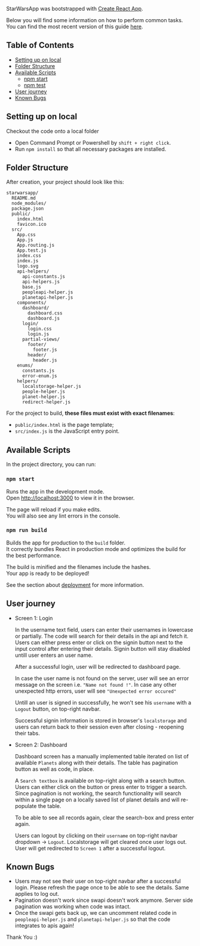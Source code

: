 StarWarsApp was bootstrapped with [Create React App](https://github.com/facebookincubator/create-react-app).

Below you will find some information on how to perform common tasks.<br>
You can find the most recent version of this guide [here](https://github.com/facebookincubator/create-react-app/blob/master/packages/react-scripts/template/README.md).

## Table of Contents

- [Setting up on local](#updating-to-new-releases)
- [Folder Structure](#folder-structure)
- [Available Scripts](#available-scripts)
  - [npm start](#npm-start)
  - [npm test](#npm-test)
- [User journey](#user-journey)
- [Known Bugs](#known-bugs)

## Setting up on local

Checkout the code onto a local folder

* Open Command Prompt or Powershell by `shift + right click`.
* Run `npm install` so that all necessary packages are installed.

## Folder Structure

After creation, your project should look like this:

```
starwarsapp/
  README.md
  node_modules/
  package.json
  public/
    index.html
    favicon.ico
  src/
    App.css
    App.js
    App.routing.js
    App.test.js
    index.css
    index.js
    logo.svg
    api-helpers/
      api-constants.js
      api-helpers.js
      base.js
      peopleapi-helper.js
      planetapi-helper.js
    components/
      dashboard/
        dashboard.css
        dashboard.js
      login/
        login.css
        login.js
      partial-views/
        footer/
          footer.js
        header/
          header.js
    enums/
      constants.js
      error-enum.js
    helpers/
      localstorage-helper.js
      people-helper.js
      planet-helper.js
      redirect-helper.js
```

For the project to build, **these files must exist with exact filenames**:

* `public/index.html` is the page template;
* `src/index.js` is the JavaScript entry point.

## Available Scripts

In the project directory, you can run:

### `npm start`

Runs the app in the development mode.<br>
Open [http://localhost:3000](http://localhost:3000) to view it in the browser.

The page will reload if you make edits.<br>
You will also see any lint errors in the console.

### `npm run build`

Builds the app for production to the `build` folder.<br>
It correctly bundles React in production mode and optimizes the build for the best performance.

The build is minified and the filenames include the hashes.<br>
Your app is ready to be deployed!

See the section about [deployment](#deployment) for more information.

## User journey

* Screen 1: Login

  In the username text field, users can enter their usernames in lowercase or partially. The code will search for their details in the api and fetch it. Users can either press enter or click on the signin button next to the input control after entering their details. Signin button will stay disabled untill user enters an user name.

  After a successful login, user will be redirected to dashboard page.

  In case the user name is not found on the server, user will see an error message on the screen i.e. `"Name not found !"`. In case any other unexpected http errors, user will see `"Unexpected error occured"`
  
  Untill an user is signed in successfully, he won't see his `username` with a `Logout` button, on top-right navbar.

  Successful signin information is stored in browser's `localstorage` and users can return back to their session even after closing - reopening their tabs.

* Screen 2: Dashboard

  Dashboard screen has a manually implemented table iterated on list of available `Planets` along with their details. The table has pagination button as well as code, in place.

  A `Search textbox` is available on top-right along with a search button. Users can either click on the button or press enter to trigger a search. Since pagination is not working, the search functionality will search within a single page on a locally saved list of planet details and will re-populate the table.

  To be able to see all records again, clear the search-box and press enter again.

  Users can logout by clicking on their `username` on top-right navbar dropdown -> `Logout`. Localstorage will get cleared once user logs out. User will get redirected to `Screen 1` after a successful logout.

## Known Bugs

* Users may not see their user on top-right navbar after a successful login. Please refresh the page once to be able to see the details. Same applies to log out.
* Pagination doesn't work since swapi doesn't work anymore. Server side pagination was working when code was intact.
* Once the swapi gets back up, we can uncomment related code in `peopleapi-helper.js` and `planetapi-helper.js` so that the code integrates to apis again!

Thank You :)
